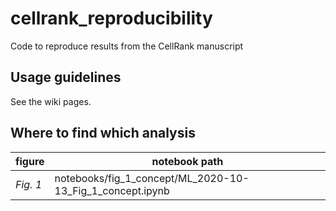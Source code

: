 # cellrank_reproducibility
Code to reproduce results from the CellRank manuscript

## Usage guidelines
See the wiki pages.

## Where to find which analysis
figure       | notebook path     
---------------| ---------------
| *Fig. 1* | notebooks/fig_1_concept/ML_2020-10-13_Fig_1_concept.ipynb| 
